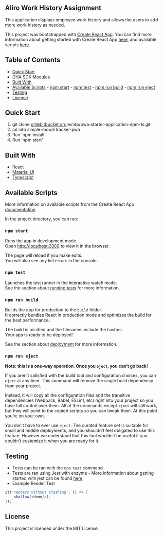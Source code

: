 ## Aliro Work History Assignment

This application displays employee work history and allows the users to add more work history as needed.

This project was bootstrapped with [Create React App](https://github.com/facebookincubator/create-react-app).
You can find more information about getting started with Create React App [here](https://facebook.github.io/create-react-app/docs/getting-started),
and available scripts [here](https://github.com/facebookincubator/create-react-app/blob/master/packages/react-scripts/template/README.md).

## Table of Contents

- [Quick Start](#markdown-header-quick-start)
- [DHA SDK Modules](#markdown-header-dha-sdk-modules)
- [Built With](#markdown-header-built-with)
- [Available Scripts](#markdown-header-available-scripts) - [npm start](#markdown-header-npm-start) - [npm test](#markdown-header-npm-test) - [npm run build](#markdown-header-npm-run-build) - [npm run eject](#markdown-header-npm-run-eject)
- [Testing](#markdown-header-testing)
- [License](#markdown-header-license)

## Quick Start

1. git clone git@bitbucket.org:wmtp/pwa-starter-application-npm-ts.git
1. cd into simple-mood-tracker-pwa
1. Run 'npm install'
1. Run 'npm start'

## Built With

- [React](https://facebook.github.io/create-react-app/)
- [Material UI](https://material-ui.com/)
- [Typescript](https://www.typescriptlang.org/)

## Available Scripts

More information on available scripts from the Create React App [documentation](https://github.com/facebookincubator/create-react-app/blob/master/packages/react-scripts/template/README.md).

In the project directory, you can run:

### `npm start`

Runs the app in development mode.<br>
Open [http://localhost:3000](http://localhost:3000) to view it in the browser.

The page will reload if you make edits.<br>
You will also see any lint errors in the console.

### `npm test`

Launches the test runner in the interactive watch mode.<br>
See the section about [running tests](https://facebook.github.io/create-react-app/docs/running-tests) for more information.

### `npm run build`

Builds the app for production to the `build` folder.<br>
It correctly bundles React in production mode and optimizes the build for the best performance.

The build is minified and the filenames include the hashes.<br>
Your app is ready to be deployed!

See the section about [deployment](https://facebook.github.io/create-react-app/docs/deployment) for more information.

### `npm run eject`

**Note: this is a one-way operation. Once you `eject`, you can’t go back!**

If you aren’t satisfied with the build tool and configuration choices, you can `eject` at any time. This command will remove the single build dependency from your project.

Instead, it will copy all the configuration files and the transitive dependencies (Webpack, Babel, ESLint, etc) right into your project so you have full control over them. All of the commands except `eject` will still work, but they will point to the copied scripts so you can tweak them. At this point you’re on your own.

You don’t have to ever use `eject`. The curated feature set is suitable for small and middle deployments, and you shouldn’t feel obligated to use this feature. However we understand that this tool wouldn’t be useful if you couldn’t customize it when you are ready for it.

## Testing

- Tests can be ran with the `npm test` command
- Tests are ran using Jest with enzyme - More information about getting started with jest can be found [here](https://jestjs.io/docs/en/getting-started.html)
- Example Render Test

```javascript
it('renders without crashing', () => {
    shallow(<Home/>);
});`
```

## License

This project is licensed under the MIT License.
